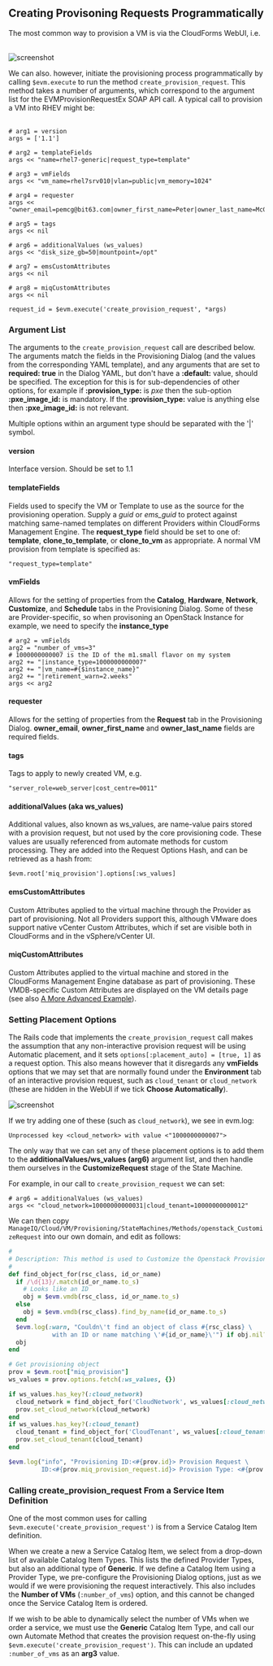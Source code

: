## Creating Provisoning Requests Programmatically

The most common way to provision a VM is via the CloudForms WebUI, i.e.
<br> <br>

![screenshot](images/screenshot6.png)
<br>

We can also. however, initiate the provisioning process programmatically by calling `$evm.execute` to run the method `create_provision_request`. This method takes a number of arguments, which correspond to the argument list for the EVMProvisionRequestEx SOAP API call. A typical call to provision a VM into RHEV might be:
<br> <br>

```
# arg1 = version
args = ['1.1']

# arg2 = templateFields
args << "name=rhel7-generic|request_type=template"

# arg3 = vmFields
args << "vm_name=rhel7srv010|vlan=public|vm_memory=1024"

# arg4 = requester
args << "owner_email=pemcg@bit63.com|owner_first_name=Peter|owner_last_name=McGowan"

# arg5 = tags
args << nil

# arg6 = additionalValues (ws_values)
args << "disk_size_gb=50|mountpoint=/opt"

# arg7 = emsCustomAttributes
args << nil

# arg8 = miqCustomAttributes
args << nil

request_id = $evm.execute('create_provision_request', *args)
```
### Argument List
The arguments to the `create_provision_request` call are described below. The arguments match the fields in the Provisioning Dialog (and the values from the corresponding YAML template), and any arguments that are set to **required: true** in the Dialog YAML, but don't have a **:default:** value, should be specified. The exception for this is for sub-dependencies of other options, for example if **:provision\_type:** is _pxe_ then the sub-option **:pxe\_image\_id:** is mandatory. If the **:provision\_type:** value is anything else then **:pxe\_image\_id:** is not relevant.

Multiple options within an argument type should be separated with the '|' symbol.

#### version

Interface version. Should be set to 1.1

#### templateFields

Fields used to specify the VM or Template to use as the source for the provisioning operation. Supply a _guid_ or _ems\_guid_ to protect against matching same-named templates on different Providers within CloudForms Management Engine. The **request\_type** field should be set to one of: **template**, **clone\_to\_template**, or **clone\_to\_vm** as appropriate. A normal VM provision from template is specified as:

```
"request_type=template"
```

#### vmFields

Allows for the setting of properties from the **Catalog**, **Hardware**, **Network**, **Customize**, and **Schedule** tabs in the Provisioning Dialog. Some of these are Provider-specific, so when provisoning an OpenStack Instance for example, we need to specify the **instance\_type**

```
# arg2 = vmFields
arg2 = "number_of_vms=3"
# 1000000000007 is the ID of the m1.small flavor on my system
arg2 += "|instance_type=1000000000007"
arg2 += "|vm_name=#{$instance_name}"
arg2 += "|retirement_warn=2.weeks"
args << arg2
```

#### requester

Allows for the setting of properties from the **Request** tab in the Provisioning Dialog. **owner_email**, **owner\_first\_name** and **owner\_last\_name** fields are required fields.

#### tags

Tags to apply to newly created VM, e.g.

```
"server_role=web_server|cost_centre=0011"
```

#### additionalValues (aka ws_values)

Additional values, also known as ws\_values, are name-value pairs stored with a provision request, but not used by the core provisioning code. These values are usually referenced from automate methods for custom processing. They are added into the Request Options Hash, and can be retrieved as a hash from:

```
$evm.root['miq_provision'].options[:ws_values]
```

#### emsCustomAttributes

Custom Attributes applied to the virtual machine through the Provider as part of provisioning. Not all Providers support this, although VMware does support native vCenter Custom Attributes, which if set are visible both in CloudForms and in the vSphere/vCenter UI.

#### miqCustomAttributes

Custom Attributes applied to the virtual machine and stored in the CloudForms Management Engine database as part of provisioning. These VMDB-specific Custom Attributes are displayed on the VM details page (see also [A More Advanced Example](../chapter5/a_more_advanced_example.md)).

### Setting Placement Options

The Rails code that implements the `create_provision_request` call makes the assumption that any non-interactive provision request will be using Automatic placement, and it sets `options[:placement_auto] = [true, 1]` as a request option. This also means however that it disregards any **vmFields** options that we may set that are normally found under the **Environment** tab of an interactive provision request, such as `cloud_tenant` or `cloud_network` (these are hidden in the WebUI if we tick **Choose Automatically**).

![screenshot](images/screenshot44.png)

If we try adding one of these (such as `cloud_network`), we see in evm.log:

```
Unprocessed key <cloud_network> with value <"1000000000007">
```
The only way that we can set any of these placement options is to add them to the **additionalValues/ws\_values (arg6)** argument list, and then handle them ourselves in the **CustomizeRequest** stage of the State Machine.

For example, in our call to `create_provision_request` we can set:

```
# arg6 = additionalValues (ws_values)
args << "cloud_network=10000000000031|cloud_tenant=10000000000012"
```

We can then copy `ManageIQ/Cloud/VM/Provisioning/StateMachines/Methods/openstack_CustomizeRequest` into our own domain, and edit as follows:

```ruby
#
# Description: This method is used to Customize the Openstack Provisioning Request
#
def find_object_for(rsc_class, id_or_name)
  if /\d{13}/.match(id_or_name.to_s)
    # Looks like an ID
    obj = $evm.vmdb(rsc_class, id_or_name.to_s)
  else
    obj = $evm.vmdb(rsc_class).find_by_name(id_or_name.to_s)
  end
  $evm.log(:warn, "Couldn\'t find an object of class #{rsc_class} \
  			with an ID or name matching \'#{id_or_name}\'") if obj.nil?
  obj
end

# Get provisioning object
prov = $evm.root["miq_provision"]
ws_values = prov.options.fetch(:ws_values, {})

if ws_values.has_key?(:cloud_network)
  cloud_network = find_object_for('CloudNetwork', ws_values[:cloud_network])
  prov.set_cloud_network(cloud_network)
end
if ws_values.has_key?(:cloud_tenant)
  cloud_tenant = find_object_for('CloudTenant', ws_values[:cloud_tenant])
  prov.set_cloud_tenant(cloud_tenant)
end

$evm.log("info", "Provisioning ID:<#{prov.id}> Provision Request \
         ID:<#{prov.miq_provision_request.id}> Provision Type: <#{prov.provision_type}>")
```

### Calling create\_provision\_request From a Service Item Definition

One of the most common uses for calling `$evm.execute('create_provision_request')` is from a Service Catalog Item definition.

When we create a new a Service Catalog Item, we select from a drop-down list of available Catalog Item Types. This lists the defined Provider Types, but also an additional type of **Generic**. If we define a Catalog Item using a Provider Type, we pre-configure the Provisioning Dialog options, just as we would if we were provisioning the request interactively. This also includes the **Number of VMs** (`:number_of_vms`) option, and this cannot be changed once the Service Catalog Item is ordered.

If we wish to be able to dynamically select the number of VMs when we order a service, we must use the **Generic** Catalog Item Type, and call our own Automate Method that creates the provision request on-the-fly using `$evm.execute('create_provision_request')`. This can include an updated `:number_of_vms` as an **arg3** value.

